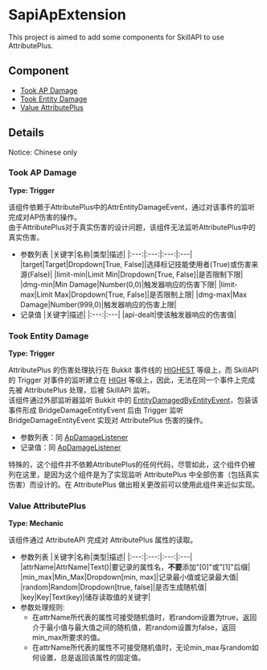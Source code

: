 # SapiApExtension

This project is aimed to add some components for SkillAPI to use AttributePlus.
 
## Component
 * [Took AP Damage](#took%20ap%20damage)
 * [Took Entity Damage](#took%20entity%20damage)
 * [Value AttributePlus](#value%20attributeplus)

## Details
Notice: Chinese only

### Took AP Damage
**Type: Trigger**

该组件依赖于AttributePlus中的AttrEntityDamageEvent，通过对该事件的监听完成对AP伤害的操作。  
由于AttributePlus对于真实伤害的设计问题，该组件无法监听AttributePlus中的真实伤害。

* 参数列表
  |关键字|名称|类型|描述|
  |:---:|:---:|:---:|:---|
  |target|Target|Dropdown\[True, False\]|选择标记技能使用者(True)或伤害来源(False)|
  |limit-min|Limit Min|Dropdown\[True, False]|是否限制下限|
  |dmg-min|Min Damage|Number(0,0)|触发器响应的伤害下限|
  |limit-max|Limit Max|Dropdown\[True, False]|是否限制上限|
  |dmg-max|Max Damage|Number(999,0)|触发器响应的伤害上限|
* 记录值
  |关键字|描述|
  |:---:|:---|
  |api-dealt|使该触发器响应的伤害值|

### Took Entity Damage
**Type: Trigger**

AttributePlus 的伤害处理执行在 Bukkit 事件线的 [HIGHEST][1] 等级上，而 SkillAPI 的 Trigger 对事件的监听建立在 [HIGH][2] 等级上，因此，无法在同一个事件上完成先被 AttributePlus 处理，后被 SkillAPI 监听。  
该组件通过外部监听器监听 Bukkit 中的 [EntityDamagedByEntityEvent][3]，包装该事件形成 BridgeDamageEntityEvent 后由 Trigger 监听 BridgeDamageEntityEvent 实现对 AttributePlus 伤害的操作。

* 参数列表：同 [ApDamageListener](#took%20ap%20damage)
* 记录值：同 [ApDamageListener](#took%20ap%20damage)

特殊的，这个组件并不依赖AttributePlus的任何代码，尽管如此，这个组件仍被列在这里，是因为这个组件是为了实现监听 AttributePlus 中全部伤害（包括真实伤害）而设计的。在 AttributePlus 做出相关更改前可以使用此组件来近似实现。

### Value AttributePlus
**Type: Mechanic**

该组件通过 AttributeAPI 完成对 AttributePlus 属性的读取。  
* 参数列表
  |关键字|名称|类型|描述|
  |:---:|:---:|:---:|:---|
  |attrName|AttrName|Text()|要记录的属性名，**不要**添加"\[0\]"或"\[1\]"后缀|
  |min_max|Min_Max|Dropdown\[min, max\]|记录最小值或记录最大值|
  |random|Random|Dropdown\[true, false\]|是否生成随机值|
  |key|Key|Text(key)|储存读取值的关键字|
* 参数处理规则:
  * 在attrName所代表的属性可接受随机值时，若random设置为true，返回介于最小值与最大值之间的随机值，若random设置为false，返回min_max所要求的值。
  * 在attrName所代表的属性不可接受随机值时，无论min_max与random如何设置，总是返回该属性的固定值。




[1]: https://hub.spigotmc.org/javadocs/spigot/org/bukkit/event/EventPriority.html#HIGHEST
[2]: https://hub.spigotmc.org/javadocs/spigot/org/bukkit/event/EventPriority.html#HIGH
[3]: https://hub.spigotmc.org/nexus/service/local/repositories/snapshots/archive/org/bukkit/bukkit/1.12.2-R0.1-SNAPSHOT/bukkit-1.12.2-R0.1-20180712.012114-155-javadoc.jar/!/org/bukkit/event/entity/EntityDamageByEntityEvent.html